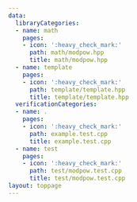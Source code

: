 ```yaml
---
data:
  libraryCategories:
  - name: math
    pages:
    - icon: ':heavy_check_mark:'
      path: math/modpow.hpp
      title: math/modpow.hpp
  - name: template
    pages:
    - icon: ':heavy_check_mark:'
      path: template/template.hpp
      title: template/template.hpp
  verificationCategories:
  - name: .
    pages:
    - icon: ':heavy_check_mark:'
      path: example.test.cpp
      title: example.test.cpp
  - name: test
    pages:
    - icon: ':heavy_check_mark:'
      path: test/modpow.test.cpp
      title: test/modpow.test.cpp
layout: toppage
---
```


